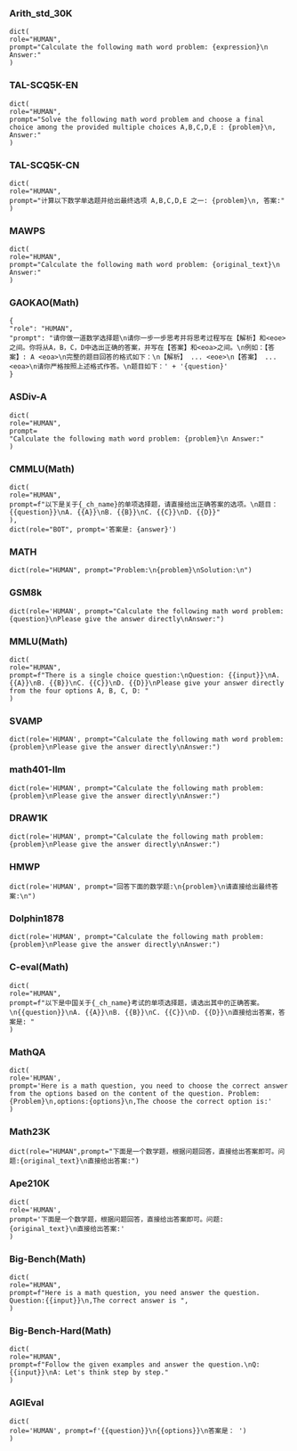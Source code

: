 ### Arith_std_30K
   
    dict(  
    role="HUMAN",  
    prompt="Calculate the following math word problem: {expression}\n Answer:"  
    )


### TAL-SCQ5K-EN

    dict(  
    role="HUMAN",  
    prompt="Solve the following math word problem and choose a final choice among the provided multiple choices A,B,C,D,E : {problem}\n, Answer:"  
    )


### TAL-SCQ5K-CN

    dict(  
    role="HUMAN",  
    prompt="计算以下数学单选题并给出最终选项 A,B,C,D,E 之一: {problem}\n, 答案:"  
    )


### MAWPS

    dict(  
    role="HUMAN",  
    prompt="Calculate the following math word problem: {original_text}\n Answer:"  
    )


### GAOKAO(Math)

    {  
    "role": "HUMAN",  
    "prompt": "请你做一道数学选择题\n请你一步一步思考并将思考过程写在【解析】和<eoe>之间。你将从A，B，C，D中选出正确的答案，并写在【答案】和<eoa>之间。\n例如：【答案】: A <eoa>\n完整的题目回答的格式如下：\n【解析】 ... <eoe>\n【答案】 ... <eoa>\n请你严格按照上述格式作答。\n题目如下：' + '{question}'  
    }

    
###  ASDiv-A

    dict(  
    role="HUMAN",  
    prompt=  
    "Calculate the following math word problem: {problem}\n Answer:"  
    )

### CMMLU(Math)

    dict(  
    role="HUMAN",  
    prompt=f"以下是关于{_ch_name}的单项选择题，请直接给出正确答案的选项。\n题目：{{question}}\nA. {{A}}\nB. {{B}}\nC. {{C}}\nD. {{D}}"  
    ),  
    dict(role="BOT", prompt='答案是: {answer}')    


###  MATH

    dict(role="HUMAN", prompt="Problem:\n{problem}\nSolution:\n")

    
### GSM8k
    
    dict(role='HUMAN', prompt="Calculate the following math word problem: {question}\nPlease give the answer directly\nAnswer:")

### MMLU(Math)
    dict(  
    role="HUMAN",  
    prompt=f"There is a single choice question:\nQuestion: {{input}}\nA. {{A}}\nB. {{B}}\nC. {{C}}\nD. {{D}}\nPlease give your answer directly from the four options A, B, C, D: "  
    )
    
### SVAMP
    dict(role='HUMAN', prompt="Calculate the following math word problem: {problem}\nPlease give the answer directly\nAnswer:")

### math401-llm
    dict(role='HUMAN', prompt="Calculate the following math problem: {problem}\nPlease give the answer directly\nAnswer:")
    
### DRAW1K
    dict(role='HUMAN', prompt="Calculate the following math problem: {problem}\nPlease give the answer directly\nAnswer:")
    
### HMWP
    dict(role='HUMAN', prompt="回答下面的数学题:\n{problem}\n请直接给出最终答案:\n")
    
### Dolphin1878
    dict(role='HUMAN', prompt="Calculate the following math problem: {problem}\nPlease give the answer directly\nAnswer:")
    
### C-eval(Math)
    dict(  
    role="HUMAN",  
    prompt=f"以下是中国关于{_ch_name}考试的单项选择题，请选出其中的正确答案。\n{{question}}\nA. {{A}}\nB. {{B}}\nC. {{C}}\nD. {{D}}\n直接给出答案，答案是: "  
    )

### MathQA
    dict(  
    role='HUMAN',  
    prompt='Here is a math question, you need to choose the correct answer from the options based on the content of the question. Problem:{Problem}\n,options:{options}\n,The choose the correct option is:'  
    )
    
### Math23K
    dict(role="HUMAN",prompt="下面是一个数学题，根据问题回答，直接给出答案即可。问题:{original_text}\n直接给出答案:")
    
### Ape210K
    dict(  
    role='HUMAN',  
    prompt='下面是一个数学题，根据问题回答，直接给出答案即可。问题:{original_text}\n直接给出答案:'  
    )
    
### Big-Bench(Math)
    dict(  
    role="HUMAN",  
    prompt=f"Here is a math question, you need answer the question. Question:{{input}}\n,The correct answer is ",  
    )
    
### Big-Bench-Hard(Math)
    dict(  
    role="HUMAN",  
    prompt=f"Follow the given examples and answer the question.\nQ: {{input}}\nA: Let's think step by step."  
    )
    
### AGIEval
    dict(  
    role='HUMAN', prompt=f'{{question}}\n{{options}}\n答案是： ')  
    )
